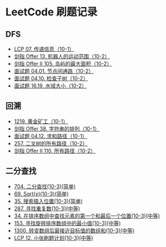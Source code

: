 # LeetCode 刷题记录

## DFS
* [LCP 07. 传递信息（10-1）](./docs/DFS/LCP%2007.%20传递信息（10-1）.md)
* [剑指 Offer 13. 机器人的运动范围（10-2）](./docs/DFS/剑指%20Offer%2013.%20机器人的运动范围（10-2）.md)
* [剑指 Offer II 105. 岛屿的最大面积（10-2）](./docs/DFS/剑指%20Offer%20II%20105.%20岛屿的最大面积（10-2）.md)
* [面试题 04.01. 节点间通路（10-2）](./docs/DFS/面试题%2004.01.%20节点间通路（10-2）.md)
* [面试题 04.10. 检查子树（10-2）](./docs/DFS/面试题%2004.10.%20检查子树（10-2）.md)
* [面试题 16.19. 水域大小（10-2）](./docs/DFS/面试题%2016.19.%20水域大小（10-2）.md)

## 回溯
* [1219. 黄金矿工（10-1）](./docs/回溯/1219.%20黄金矿工（10-1）.md)
* [剑指 Offer 38. 字符串的排列（10-1）](./docs/回溯/剑指%20Offer%2038.%20字符串的排列（10-1）.md)
* [面试题 04.12. 求和路径（10-1）](./docs/回溯/面试题%2004.12.%20求和路径（10-1）.md)
* [257. 二叉树的所有路径（10-2）](./docs/回溯/257.%20二叉树的所有路径（10-2）.md)
* [剑指 Offer II 110. 所有路径（10-2）](./docs/回溯/剑指%20Offer%20II%20110.%20所有路径（10-2）.md)

## 二分查找
* [704. 二分查找(10-3)(简单)](./docs/二分查找/704.%20二分查找(10-3)(简单).md)
* [69. Sqrt(x)(10-3)(简单)](./docs/二分查找/69.%20Sqrt(x)(10-3)(简单).md)
* [35. 搜索插入位置(10-3)(简单)](./docs/二分查找/35.%20搜索插入位置(10-3)(简单).md)
* [287. 寻找重复数(10-3)(中等)](./docs/二分查找/287.%20寻找重复数(10-3)(中等).md)
* [34. 在排序数组中查找元素的第一个和最后一个位置(10-3)(中等)](./docs/二分查找/34.%20在排序数组中查找元素的第一个和最后一个位置(10-3)(中等).md)
* [153. 寻找旋转排序数组中的最小值(10-3)(中等)](./docs/二分查找/153.%20寻找旋转排序数组中的最小值(10-3)(中等).md)
* [1300. 转变数组后最接近目标值的数组和(10-3)(中等)](./docs/二分查找/1300.%20转变数组后最接近目标值的数组和(10-3)(中等).md)
* [LCP 12. 小张刷题计划(10-3)(中等)](./docs/二分查找/LCP%2012.%20小张刷题计划(10-3)(中等).md)
